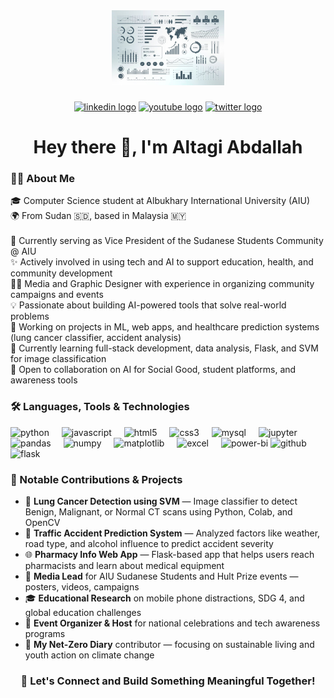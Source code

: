 <div align="center">
  <img height="120" src="czNmcy1wcml2YXRlL3Jhd3BpeGVsX2ltYWdlcy93ZWJzaXRlX2NvbnRlbnQvbHIvdjkxMC1hZXctMDAxLmpwZw.jpg" alt="Professional Banner/Icon" />
</div>

###

<div align="center">
  <a href="https://www.linkedin.com/in/altagi-abdallah"><img src="https://img.shields.io/static/v1?message=LinkedIn&logo=linkedin&label=&color=0077B5&logoColor=white&labelColor=&style=for-the-badge" height="25" alt="linkedin logo" /></a>
  <a href="#"><img src="https://img.shields.io/static/v1?message=Youtube&logo=youtube&label=&color=FF0000&logoColor=white&labelColor=&style=for-the-badge" height="25" alt="youtube logo" /></a>
  <a href="#"><img src="https://img.shields.io/static/v1?message=Twitter&logo=twitter&label=&color=1DA1F2&logoColor=white&labelColor=&style=for-the-badge" height="25" alt="twitter logo" /></a>
</div>

###

<h1 align="center">Hey there 👋, I'm Altagi Abdallah</h1>

###

<h3 align="left">👨‍💻 About Me</h3>

<p align="left">
  🎓 Computer Science student at Albukhary International University (AIU)<br>
  🌍 From Sudan 🇸🇩, based in Malaysia 🇲🇾<br><br>
  🔭 Currently serving as Vice President of the Sudanese Students Community @ AIU<br>
  ✨ Actively involved in using tech and AI to support education, health, and community development<br>
  👨‍🎨 Media and Graphic Designer with experience in organizing community campaigns and events<br>
  💡 Passionate about building AI-powered tools that solve real-world problems<br>
  🧠 Working on projects in ML, web apps, and healthcare prediction systems (lung cancer classifier, accident analysis)<br>
  🌱 Currently learning full-stack development, data analysis, Flask, and SVM for image classification<br>
  🤝 Open to collaboration on AI for Social Good, student platforms, and awareness tools
</p>

###

<h3 align="left">🛠️ Languages, Tools & Technologies</h3>

<div align="left">
  <img src="https://cdn.jsdelivr.net/gh/devicons/devicon/icons/python/python-original.svg" height="40" alt="python" />
  <img width="12" />
  <img src="https://cdn.jsdelivr.net/gh/devicons/devicon/icons/javascript/javascript-original.svg" height="40" alt="javascript" />
  <img width="12" />
  <img src="https://cdn.jsdelivr.net/gh/devicons/devicon/icons/html5/html5-original.svg" height="40" alt="html5" />
  <img width="12" />
  <img src="https://cdn.jsdelivr.net/gh/devicons/devicon/icons/css3/css3-original.svg" height="40" alt="css3" />
  <img width="12" />
  <img src="https://cdn.jsdelivr.net/gh/devicons/devicon/icons/mysql/mysql-original.svg" height="40" alt="mysql" />
  <img width="12" />

  <img src="https://cdn.jsdelivr.net/gh/devicons/devicon/icons/jupyter/jupyter-original.svg" height="40" alt="jupyter" />
  <img width="12" />
  <img src="https://cdn.jsdelivr.net/gh/devicons/devicon/icons/pandas/pandas-original.svg" height="40" alt="pandas" />
  <img width="12" />
  <img src="https://cdn.jsdelivr.net/gh/devicons/devicon/icons/numpy/numpy-original.svg" height="40" alt="numpy" />
  <img width="12" />
  <img src="https://cdn.jsdelivr.net/gh/devicons/devicon/icons/matplotlib/matplotlib-original.svg" height="40" alt="matplotlib" />
  <img width="12" />
  <img src="https://img.icons8.com/color/48/000000/microsoft-excel-2019--v1.png" height="40" alt="excel" />
  <img width="12" />
  <img src="https://img.icons8.com/color/48/000000/power-bi.png" height="40" alt="power-bi" />

  <img src="https://cdn.jsdelivr.net/gh/devicons/devicon/icons/github/github-original.svg" height="40" alt="github" />
  <img width="12" />
  <img src="https://cdn.jsdelivr.net/gh/devicons/devicon/icons/flask/flask-original.svg" height="40" alt="flask" />
</div>

###

<h3 align="left">📌 Notable Contributions & Projects</h3>

- 🧠 **Lung Cancer Detection using SVM** — Image classifier to detect Benign, Malignant, or Normal CT scans using Python, Colab, and OpenCV  
- 🚦 **Traffic Accident Prediction System** — Analyzed factors like weather, road type, and alcohol influence to predict accident severity  
- 🌐 **Pharmacy Info Web App** — Flask-based app that helps users reach pharmacists and learn about medical equipment  
- 🎨 **Media Lead** for AIU Sudanese Students and Hult Prize events — posters, videos, campaigns  
- 🎓 **Educational Research** on mobile phone distractions, SDG 4, and global education challenges  
- 💬 **Event Organizer & Host** for national celebrations and tech awareness programs  
- 🌱 **My Net-Zero Diary** contributor — focusing on sustainable living and youth action on climate change

###

<h3 align="center">🌟 Let's Connect and Build Something Meaningful Together!</h3>

